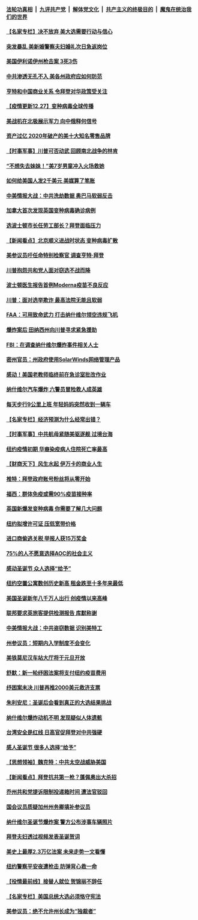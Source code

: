 

####  [法轮功真相](../../../../basic/blob/master/README.md?t=12280031) &nbsp;|&nbsp; [九评共产党](../../../../9ping.md/blob/master/README.md?t=12280031) &nbsp;|&nbsp; [解体党文化](../../../../jtdwh.md/blob/master/README.md?t=12280031)  &nbsp;|&nbsp; [共产主义的终极目的](../../../../gczydzjmd.md/blob/master/README.md?t=12280031) &nbsp;|&nbsp; [魔鬼在统治我们的世界](../../../../mgztzwmdsj.md/blob/master/README.md?t=12280031) 

#### [【名家专栏】决不放弃 美大选需要行动与信心](../pages/nsc412/n12647033.md?t=12280031) 

#### [突发暴乱 美新婚警察夫妇婚礼次日急返岗位](../pages/nsc412/n12647089.md?t=12280031) 

#### [美国伊利诺伊州枪击案 3死3伤](../pages/nsc412/n12647656.md?t=12280031) 

#### [中共渗透无孔不入 美各州政府应如何防范](../pages/nsc412/n12641376.md?t=12280031) 

#### [亨特和中国商业关系 令拜登对华政策受关注](../pages/nsc412/n12646960.md?t=12280031) 

#### [【疫情更新12.27】变种病毒全球传播](../pages/nsc412/n12647429.md?t=12280031) 

#### [美战机在北极展示军力 向中俄释何信号](../pages/nsc412/n12645378.md?t=12280031) 

#### [资产过亿 2020年破产的美十大知名零售品牌](../pages/nsc412/n12646674.md?t=12280031) 

#### [【时事军事】川普可否动武 回顾南北战争的林肯](../pages/nsc412/n12643497.md?t=12280031) 

#### [“不想失去妹妹！”美7岁男童冲入火场救她](../pages/nsc412/n12647213.md?t=12280031) 

#### [如何给美国人发2千美元 美媒算了笔账](../pages/nsc412/n12646917.md?t=12280031) 

#### [中美情报大战：中共洗劫数据 奥巴马软弱反击](../pages/nsc412/n12645696.md?t=12280031) 

#### [加拿大首次发现英国变种病毒确诊病例](../pages/nsc412/n12647137.md?t=12280031) 

#### [选波士顿市长任劳工部长？拜登面临压力](../pages/nsc412/n12646907.md?t=12280031) 

#### [【新闻看点】北京顺义进战时状态 变种病毒扩散](../pages/nsc412/n12646853.md?t=12280031) 

#### [美参议员吁任命特别检察官 调查亨特·拜登](../pages/nsc412/n12647019.md?t=12280031) 

#### [川普抱怨共和党人面对窃选不战而降](../pages/nsc412/n12646865.md?t=12280031) 

#### [波士顿医生报告首例Moderna疫苗不良反应](../pages/nsc412/n12646814.md?t=12280031) 

#### [川普：面对选举欺诈 最高法院无能且软弱](../pages/nsc412/n12646779.md?t=12280031) 

#### [FAA：可用致命武力 打击纳什维尔领空违规飞机](../pages/nsc412/n12646792.md?t=12280031) 

#### [爆炸案后 田纳西州向川普寻求紧急援助](../pages/nsc412/n12646822.md?t=12280031) 

#### [FBI：在调查纳什维尔爆炸事件相关人士](../pages/nsc412/n12646793.md?t=12280031) 

#### [密州官员：州政府使用SolarWinds网络管理产品](../pages/nsc412/n12646655.md?t=12280031) 

#### [感动！美国老教师临终前在急诊室批改作业](../pages/nsc412/n12646195.md?t=12280031) 

#### [纳什维尔汽车爆炸 六警员冒险救人成英雄](../pages/nsc412/n12646616.md?t=12280031) 

#### [每天步行9公里上班 年轻妈妈突然收到一辆车](../pages/nsc412/n12646142.md?t=12280031) 

#### [【名家专栏】经济预测为什么经常出错？](../pages/nsc412/n12646494.md?t=12280031) 

#### [【时事军事】中共航母紧随美驱逐舰 过境台海](../pages/nsc412/n12643422.md?t=12280031) 

#### [纽约疫情初期 华裔染疫病人住院死亡率最高](../pages/nsc412/n12646037.md?t=12280031) 

#### [【财商天下】风生水起 伊万卡的商业人生](../pages/nsc412/n12646520.md?t=12280031) 

#### [推特：拜登政府账号粉丝将从零开始](../pages/nsc412/n12646326.md?t=12280031) 

#### [福西：群体免疫或需90%疫苗接种率](../pages/nsc412/n12646240.md?t=12280031) 

#### [英国新爆发变种病毒 你需要了解几大问题](../pages/nsc412/n12645777.md?t=12280031) 

#### [纽约拟增许可证 压低宽带价格](../pages/nsc412/n12645985.md?t=12280031) 

#### [进口商偷逃关税 举报人获15万奖金](../pages/nsc412/n12645983.md?t=12280031) 

#### [75%的人不愿意选择AOC的社会主义](../pages/nsc412/n12645988.md?t=12280031) 

#### [感动圣诞节 众人选择“给予”](../pages/nsc412/n12646011.md?t=12280031) 

#### [纽约空置公寓数创历史新高 租金跌至十多年来最低](../pages/nsc412/n12646019.md?t=12280031) 

#### [美国圣诞新年八千万人出行 创疫情以来高峰](../pages/nsc412/n12646009.md?t=12280031) 

#### [联邦要求英旅客提供检测报告 库默称谢](../pages/nsc412/n12646014.md?t=12280031) 

#### [中美情报大战：中共盗窃数据 识别美特工](../pages/nsc412/n12644100.md?t=12280031) 

#### [州参议员：短期内入学制度不会变化](../pages/nsc412/n12646017.md?t=12280031) 

#### [美铁莫尼汉车站大厅将于元旦开放](../pages/nsc412/n12646022.md?t=12280031) 

#### [舒默：新一轮纾困法案将支付纽约疫苗费用](../pages/nsc412/n12646045.md?t=12280031) 

#### [纾困案未决 川普再推2000美元救济支票](../pages/nsc412/n12646028.md?t=12280031) 

#### [朱利安尼：圣诞后会看到真正的大选结果挑战](../pages/nsc412/n12645858.md?t=12280031) 

#### [纳什维尔爆炸动机不明 发现疑似人体遗骸](../pages/nsc412/n12645824.md?t=12280031) 

#### [台湾安全是红线 日高官促拜登对中共强硬](../pages/nsc412/n12645516.md?t=12280031) 

#### [感人圣诞节 很多人选择“给予”](../pages/nsc412/n12645794.md?t=12280031) 

#### [【思想领袖】魏克特：中共太空战威胁美国](../pages/nsc412/n12487197.md?t=12280031) 

#### [【新闻看点】拜登抗共第一枪？蓬佩奥出大杀招](../pages/nsc412/n12645610.md?t=12280031) 

#### [乔州共和党提诉限制投递箱时间 遭法官驳回](../pages/nsc412/n12645718.md?t=12280031) 

#### [国会议员质疑加州州务卿填补参议员](../pages/nsc412/n12645742.md?t=12280031) 

#### [纳什维尔圣诞节爆炸案 警方公布涉事车辆照片](../pages/nsc412/n12645721.md?t=12280031) 

#### [拜登夫妇透过视频发表圣诞贺词](../pages/nsc412/n12645694.md?t=12280031) 

#### [美史上最厚2.3万亿法案 未来走势一文看懂](../pages/nsc412/n12645634.md?t=12280031) 

#### [纽约警察平安夜遭枪击 防弹背心救一命](../pages/nsc412/n12645534.md?t=12280031) 

#### [【役情最前线】接替人就位 贺锦丽不辞任](../pages/nsc412/n12645357.md?t=12280031) 

#### [【名家专栏】美国总统大选必须恪守宪法](../pages/nsc412/n12645356.md?t=12280031) 

#### [美参议员：绝不允许州长成为“独裁者”](../pages/nsc412/n12645529.md?t=12280031) 

